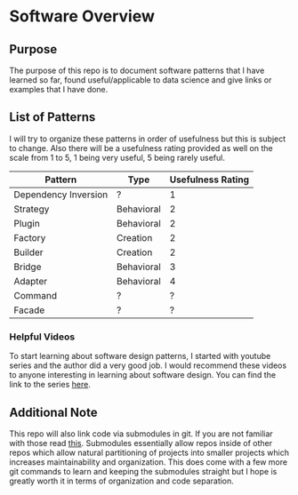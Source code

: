 # Software Overview

## Purpose

The purpose of this repo is to document software patterns that I have learned so far, found useful/applicable to data science and give links or examples that I have done.

## List of Patterns

I will try to organize these patterns in order of usefulness but this is subject to change. Also there will be a usefulness rating provided as well on the scale from 1 to 5, 1 being very useful, 5 being rarely useful.


Pattern | Type | Usefulness Rating
--- | --- | ---
Dependency Inversion | ? | 1
Strategy | Behavioral | 2
Plugin | Behavioral | 2
Factory | Creation | 2
Builder | Creation | 2
Bridge | Behavioral | 3
Adapter | Behavioral | 4
Command | ? | ?
Facade | ? | ?

### Helpful Videos

To start learning about software design patterns, I started with youtube series and the author did a very good job. I would recommend these videos to anyone interesting in learning about software design. You can find the link to the series [here](https://www.youtube.com/watch?v=qR4-PBLUZNw&list=PLC0nd42SBTaNuP4iB4L6SJlMaHE71FG6N).

## Additional Note

This repo will also link code via submodules in git. If you are not familiar with those read [this](https://git-scm.com/book/en/v2/Git-Tools-Submodules). Submodules essentially allow repos inside of other repos which allow natural partitioning of projects into smaller projects which increases maintainability and organization. This does come with a few more git commands to learn and keeping the submodules straight but I hope is greatly worth it in terms of organization and code separation.


